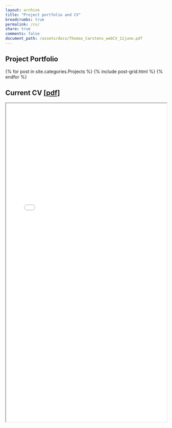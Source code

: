 ```yaml
---
layout: archive
title: "Project portfolio and CV"
breadcrumbs: true
permalink: /cv/
share: true
comments: false
document_path: /assets/docs/Thomas_Carstens_webCV_11june.pdf
---
```


## Project Portfolio
<div>
{% for post in site.categories.Projects %}
  {% include post-grid.html %}
{% endfor %}
</div><!-- /.tiles -->

## Current CV <a download href="{{ page.document_path }}">[pdf]</a>

<iframe src="{{ page.document_path }}" width="100%" height="1000px"></iframe>
